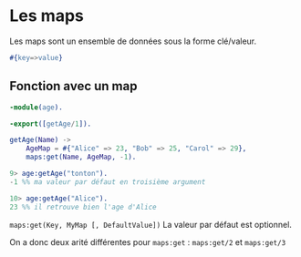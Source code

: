 # Les maps

Les maps sont un ensemble de données sous la forme clé/valeur.

```erlang
#{key=>value}
```

## Fonction avec un map

```erlang
-module(age).

-export([getAge/1]).

getAge(Name) ->
    AgeMap = #{"Alice" => 23, "Bob" => 25, "Carol" => 29},
    maps:get(Name, AgeMap, -1).
```

```erlang
9> age:getAge("tonton").
-1 %% ma valeur par défaut en troisième argument

10> age:getAge("Alice").
23 %% il retrouve bien l'age d'Alice
```

`maps:get(Key, MyMap [, DefaultValue])`  La valeur par défaut est optionnel.

On a donc deux arité différentes pour `maps:get` : `maps:get/2` et `maps:get/3`

